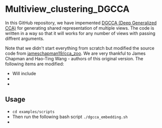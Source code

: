 # Multiview_clustering_DGCCA
In this GitHub repository, we have impemented  [DGCCA (Deep Generalized CCA)](https://www.aclweb.org/anthology/W19-4301.pdf) for generating shared representation of multiple views. The code is written in a way so that it will works for any number of views with passing diffrent arguments.  

Note that we didn't start everything from scratch but modified the source code from [jameschapman19/cca_zoo](https://github.com/jameschapman19/cca_zoo). We are very thankful to James Chapman and Hao-Ting Wang - authors of this original version. The following items are modified:
* Will include 
* 
* 


## Usage
* `cd examples/scripts`
* Then run the following bash script
`./dgcca_embedding.sh` 
* 